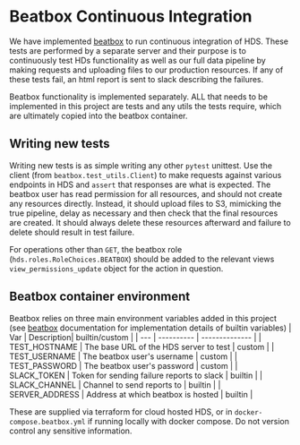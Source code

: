 # Beatbox Continuous Integration

We have implemented [beatbox](https://github.com/AdvancedFarm/beatbox) to run continuous integration of HDS.
These tests are performed by a separate server and their purpose is to continuously test HDs functionality
as well as our full data pipeline by making requests and uploading files to our production resources. If any
of these tests fail, an html report is sent to slack describing the failures.

Beatbox functionality is implemented separately. ALL that needs to be implemented in this project are tests and
any utils the tests require, which are ultimately copied into the beatbox container.


## Writing new tests
Writing new tests is as simple writing any other `pytest` unittest. Use the client (from `beatbox.test_utils.Client`)
to make requests against various endpoints in HDS and `assert` that responses are what is expected. The beatbox user
has read permission for all resources, and should not create any resources directly. Instead, it should upload files
to S3, mimicking the true pipeline, delay as necessary and then check that the final resources are created. It should
always delete these resources afterward and failure to delete should result in test failure.

For operations other than `GET`, the beatbox role (`hds.roles.RoleChoices.BEATBOX`) should be added to the relevant
views `view_permissions_update` object for the action in question.

## Beatbox container environment
Beatbox relies on three main environment variables added in this project (see [beatbox](https://github.com/AdvancedFarm/beatbox)
documentation for implementation details of builtin variables)
| Var | Description| builtin/custom |
| --- | ---------- | -------------- |
| TEST_HOSTNAME | The base URL of the HDS server to test | custom |
| TEST_USERNAME | The beatbox user's username | custom |
| TEST_PASSWORD | The beatbox user's password | custom |
| SLACK_TOKEN | Token for sending failure reports to slack | builtin |
| SLACK_CHANNEL | Channel to send reports to | builtin |
| SERVER_ADDRESS | Address at which beatbox is hosted | builtin |

These are supplied via terraform for cloud hosted HDS, or in `docker-compose.beatbox.yml` if running locally with docker
compose. Do not version control any sensitive information.
